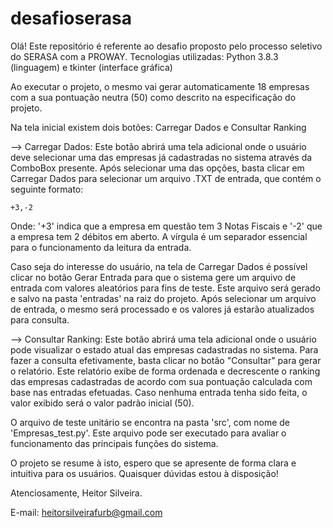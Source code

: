 # desafioserasa
Olá!
Este repositório é referente ao desafio proposto pelo processo seletivo do SERASA com a PROWAY.
Tecnologias utilizadas: Python 3.8.3 (linguagem) e tkinter (interface gráfica)

Ao executar o projeto, o mesmo vai gerar automaticamente 18 empresas com a sua pontuação neutra (50) como descrito na especificação do projeto.

Na tela inicial existem dois botões: Carregar Dados e Consultar Ranking

  --> Carregar Dados: Este botão abrirá uma tela adicional onde o usuário deve selecionar uma das empresas já cadastradas no sistema através da ComboBox presente. Após selecionar uma das opções, basta clicar em Carregar Dados para selecionar um arquivo .TXT de entrada, que contém o seguinte formato:
  
    +3,-2
   
   Onde: '+3' indica que a empresa em questão tem 3 Notas Fiscais e '-2' que a empresa tem 2 débitos em aberto. A vírgula é um separador essencial para o funcionamento da leitura da entrada.
 
 Caso seja do interesse do usuário, na tela de Carregar Dados é possível clicar no botão Gerar Entrada para que o sistema gere um arquivo de entrada com valores aleatórios para fins de teste. Este arquivo será gerado e salvo na pasta 'entradas' na raiz do projeto.
 Após selecionar um arquivo de entrada, o mesmo será processado e os valores já estarão atualizados para consulta.
 
 --> Consultar Ranking: Este botão abrirá uma tela adicional onde o usuário pode visualizar o estado atual das empresas cadastradas no sistema. Para fazer a consulta efetivamente, basta clicar no botão "Consultar" para gerar o relatório.
 Este relatório exibe de forma ordenada e decrescente o ranking das empresas cadastradas de acordo com sua pontuação calculada com base nas entradas efetuadas. Caso nenhuma entrada tenha sido feita, o valor exibido será o valor padrão inicial (50).
 
O arquivo de teste unitário se encontra na pasta 'src', com nome de 'Empresas_test.py'. Este arquivo pode ser executado para avaliar o funcionamento das principais funções do sistema.

O projeto se resume à isto, espero que se apresente de forma clara e intuitiva para os usuários. Quaisquer dúvidas estou à disposição!

Atenciosamente, Heitor Silveira.

E-mail: heitorsilveirafurb@gmail.com
